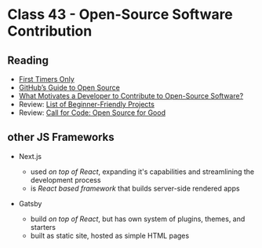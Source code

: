 # Class 43 - Open-Source Software Contribution

## Reading

- [First Timers Only](https://www.firsttimersonly.com/)
- [GitHub’s Guide to Open Source](https://www.github.com/open-source)
- [What Motivates a Developer to Contribute to Open-Source Software?](https://clearcode.cc/blog/why-developers-contribute-open-source-software/)
- Review: [List of Beginner-Friendly Projects](https://github.com/search?q=label%3Agood-first-issue+archived%3Afalse)
- Review: [Call for Code: Open Source for Good](https://callforcode.org/)

## other JS Frameworks

- Next.js
    - used *on top of React*, expanding it's capabilities and streamlining the development process
    - is *React based framework* that builds server-side rendered apps

- Gatsby
    - build *on top of React*, but has own system of plugins, themes, and starters
    - built as static site, hosted as simple HTML pages
